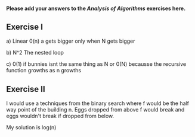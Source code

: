 #### Please add your answers to the **_Analysis of Algorithms_** exercises here.

## Exercise I

a) Linear 0(n) a gets bigger only when N gets bigger

b) N^2 The nested loop

c) 0(1) if bunnies isnt the same thing as N or 0(N) becausse the recursive function growths as n growths

## Exercise II

<!-- Suppose that you have an n-story building and plenty of eggs. Suppose also that an egg gets broken if it is thrown off floor f or higher, and doesn't get broken if dropped off a floor less than floor f. Devise a strategy to determine the value of f such that the number of dropped + broken eggs is minimized.

Write out your proposed algorithm in plain English or pseudocode AND give the runtime complexity of your solution. -->

I would use a techniques from the binary search where f would be the half way point of the building n. Eggs dropped from above f would break and eggs wouldn't break if dropped from below.

My solution is log(n)

<!-- def binary_search(n, f, drop:
broken = 0
alive = 0

 f = n//2

    if drop > n[f]:
        broken+=1

    if target < n[f]:
        alive +=1

    return "The number of live eggs were X and the broken eggs are Y at height F
